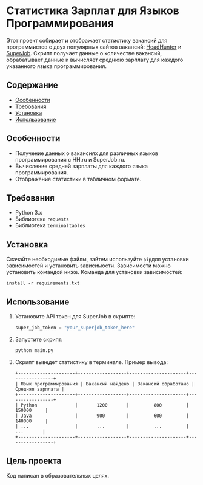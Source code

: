 
# Статистика Зарплат для Языков Программирования

Этот проект собирает и отображает статистику вакансий для программистов с двух популярных сайтов вакансий: [HeadHunter](hh.ru) и [SuperJob](SuperJob.ru). Скрипт получает данные о количестве вакансий, обрабатывает данные и вычисляет среднюю зарплату для каждого указанного языка программирования.

## Содержание

- [Особенности](#особенности)
- [Требования](#требования)
- [Установка](#установка)
- [Использование](#использование)


## Особенности

- Получение данных о вакансиях для различных языков программирования с HH.ru и SuperJob.ru.
- Вычисление средней зарплаты для каждого языка программирования.
- Отображение статистики в табличном формате.

## Требования

- Python 3.x
- Библиотека `requests`
- Библиотека `terminaltables`

## Установка
Скачайте необходимые файлы, зайтем используйте `pip`для установки зависимостей и установить зависимости. Зависимости можно установить командой ниже.
Команда для установки зависимостей:
```pip
install -r requirements.txt
```

## Использование

1. Установите API токен для SuperJob в скрипте:
    ```python
    super_job_token = "your_superjob_token_here"
    ```

2. Запустите скрипт:
    ```sh
    python main.py
    ```

3. Скрипт выведет статистику в терминале. Пример вывода:

    ```
    +---------------------+------------------+---------------------+-----------------+
    | Язык программирования | Вакансий найдено | Вакансий обработано | Средняя зарплата |
    +---------------------+------------------+---------------------+-----------------+
    | Python              |       1200       |         800         |      150000     |
    | Java                |       900        |         600         |      140000     |
    | ...                 |       ...        |         ...         |       ...       |
    +---------------------+------------------+---------------------+-----------------+
    ```
## Цель проекта
Код написан в образовательных целях.
